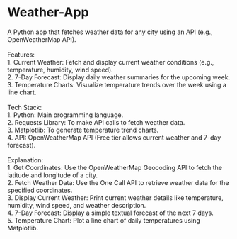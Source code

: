 # Weather-App
A Python app that fetches weather data for any city using an API (e.g., OpenWeatherMap API).
<br>
<br>
Features:
<br>1. Current Weather: Fetch and display current weather conditions (e.g., temperature, humidity, wind speed).
<br>
2. 7-Day Forecast: Display daily weather summaries for the upcoming week.
<br>
3. Temperature Charts: Visualize temperature trends over the week using a line chart.
<br>
<br>
Tech Stack:
<br>1. Python: Main programming language.
<br>
2. Requests Library: To make API calls to fetch weather data.
<br>
3. Matplotlib: To generate temperature trend charts.
<br>
4. API: OpenWeatherMap API (Free tier allows current weather and 7-day forecast).
<br>
<br>
Explanation:
<br>1. Get Coordinates: Use the OpenWeatherMap Geocoding API to fetch the latitude and longitude of a city.
<br>
2. Fetch Weather Data: Use the One Call API to retrieve weather data for the specified coordinates.
<br>
3. Display Current Weather: Print current weather details like temperature, humidity, wind speed, and weather description.
<br>
4. 7-Day Forecast: Display a simple textual forecast of the next 7 days.
<br>
5. Temperature Chart: Plot a line chart of daily temperatures using Matplotlib.

